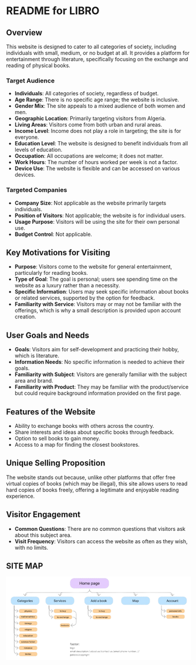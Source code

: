 # README for LIBRO

## Overview

This website is designed to cater to all categories of society, including individuals with small, medium, or no budget at all. It provides a platform for entertainment through literature, specifically focusing on the exchange and reading of physical books.

### Target Audience

- **Individuals**: All categories of society, regardless of budget.
- **Age Range**: There is no specific age range; the website is inclusive.
- **Gender Mix**: The site appeals to a mixed audience of both women and men.
- **Geographic Location**: Primarily targeting visitors from Algeria.
- **Living Areas**: Visitors come from both urban and rural areas.
- **Income Level**: Income does not play a role in targeting; the site is for everyone.
- **Education Level**: The website is designed to benefit individuals from all levels of education.
- **Occupation**: All occupations are welcome; it does not matter.
- **Work Hours**: The number of hours worked per week is not a factor.
- **Device Use**: The website is flexible and can be accessed on various devices.

### Targeted Companies

- **Company Size**: Not applicable as the website primarily targets individuals.
- **Position of Visitors**: Not applicable; the website is for individual users.
- **Usage Purpose**: Visitors will be using the site for their own personal use.
- **Budget Control**: Not applicable.

## Key Motivations for Visiting

- **Purpose**: Visitors come to the website for general entertainment, particularly for reading books.
- **Type of Goal**: The goal is personal; users see spending time on the website as a luxury rather than a necessity.
- **Specific Information**: Users may seek specific information about books or related services, supported by the option for feedback.
- **Familiarity with Service**: Visitors may or may not be familiar with the offerings, which is why a small description is provided upon account creation.

## User Goals and Needs

- **Goals**: Visitors aim for self-development and practicing their hobby, which is literature.
- **Information Needs**: No specific information is needed to achieve their goals.
- **Familiarity with Subject**: Visitors are generally familiar with the subject area and brand.
- **Familiarity with Product**: They may be familiar with the product/service but could require background information provided on the first page.

## Features of the Website

- Ability to exchange books with others across the country.
- Share interests and ideas about specific books through feedback.
- Option to sell books to gain money.
- Access to a map for finding the closest bookstores.

## Unique Selling Proposition

The website stands out because, unlike other platforms that offer free virtual copies of books (which may be illegal), this site allows users to read hard copies of books freely, offering a legitimate and enjoyable reading experience.

## Visitor Engagement

- **Common Questions**: There are no common questions that visitors ask about this subject area.
- **Visit Frequency**: Visitors can access the website as often as they wish, with no limits.

## SITE MAP

![sitemap](./assets/images/sitemap-removebg-preview.png)
